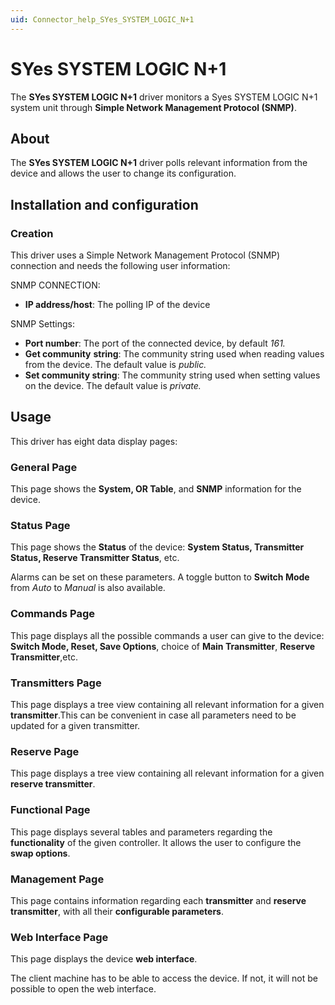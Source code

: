 ```yaml
---
uid: Connector_help_SYes_SYSTEM_LOGIC_N+1
---
```


# SYes SYSTEM LOGIC N+1

The **SYes SYSTEM LOGIC N+1** driver monitors a Syes SYSTEM LOGIC N+1 system unit through **Simple Network Management Protocol (SNMP)**.

## About

The **SYes SYSTEM LOGIC N+1** driver polls relevant information from the device and allows the user to change its configuration.

## Installation and configuration

### Creation

This driver uses a Simple Network Management Protocol (SNMP) connection and needs the following user information:

SNMP CONNECTION:

- **IP address/host**: The polling IP of the device

SNMP Settings:

- **Port number**: The port of the connected device, by default *161.*
- **Get community** **string**: The community string used when reading values from the device. The default value is *public.*
- **Set community string**: The community string used when setting values on the device. The default value is *private.*

## Usage

This driver has eight data display pages:

### General Page

This page shows the **System, OR Table**, and **SNMP** information for the device.

### Status Page

This page shows the **Status** of the device: **System Status, Transmitter Status, Reserve Transmitter Status**, etc.

Alarms can be set on these parameters. A toggle button to **Switch Mode** from *Auto* to *Manual* is also available.

### Commands Page

This page displays all the possible commands a user can give to the device: **Switch Mode, Reset, Save Options**, choice of **Main Transmitter**, **Reserve Transmitter**,etc.

### Transmitters Page

This page displays a tree view containing all relevant information for a given **transmitter**.This can be convenient in case all parameters need to be updated for a given transmitter.

### Reserve Page

This page displays a tree view containing all relevant information for a given **reserve transmitter**.

### Functional Page

This page displays several tables and parameters regarding the **functionality** of the given controller. It allows the user to configure the **swap options**.

### Management Page

This page contains information regarding each **transmitter** and **reserve transmitter**, with all their **configurable parameters**.

### Web Interface Page

This page displays the device **web interface**.

The client machine has to be able to access the device. If not, it will not be possible to open the web interface.
